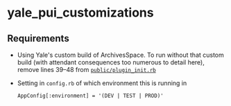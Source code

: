 # yale_pui_customizations

## Requirements
+ Using Yale's custom build of ArchivesSpace. To run without that custom build (with attendant consequences too numerous to detail here), remove lines 39–48 from [`public/plugin_init.rb`](blob/master/public/plugin_init.rb#L39-L48)
+ Setting in `config.rb` of which environment this is running in

    `AppConfig[:environment] = '(DEV | TEST | PROD)'`
